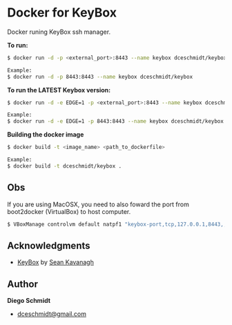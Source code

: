 
Docker for KeyBox
======
Docker runing KeyBox ssh manager.

**To run:**
```sh
$ docker run -d -p <external_port>:8443 --name keybox dceschmidt/keybox

Example:
$ docker run -d -p 8443:8443 --name keybox dceschmidt/keybox
```

**To run the LATEST Keybox version:**
```sh
$ docker run -d -e EDGE=1 -p <external_port>:8443 --name keybox dceschmidt/keybox

Example:
$ docker run -d -e EDGE=1 -p 8443:8443 --name keybox dceschmidt/keybox
```

**Building the docker image**
```sh
$ docker build -t <image_name> <path_to_dockerfile>

Example:
$ docker build -t dceschmidt/keybox .
```

Obs
------
If you are using MacOSX, you need to also foward the port from boot2docker (VirtualBox) to host computer.
```sh
$ VBoxManage controlvm default natpf1 "keybox-port,tcp,127.0.0.1,8443,,8443"
```

Acknowledgments
------
+ [KeyBox](https://github.com/skavanagh/KeyBox) by [Sean Kavanagh](https://github.com/skavanagh)

Author
------
**Diego Schmidt**

+ dceschmidt@gmail.com
